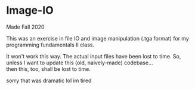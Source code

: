 # Image-IO
Made Fall 2020

This was an exercise in file IO and image manipulation (.tga format) for my programming fundamentals II class.

It won't work this way. The actual input files have been lost to time. So, unless I want to update this (old, naively-made) codebase... \
then this, too, shall be lost to time.

sorry that was dramatic lol im tired
